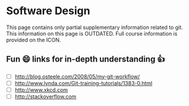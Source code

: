 Software Design 
=======================

This page contains only partial supplementary information related to git.
This information on this page is OUTDATED.
Full course information is provided on the ICON.

Fun :smile: links for in-depth understanding :thumbsup:
--------
- [ ] http://blog.osteele.com/2008/05/my-git-workflow/
- [ ] http://www.lynda.com/Git-training-tutorials/1383-0.html
- [ ] http://www.xkcd.com
- [ ] http://stackoverflow.com
